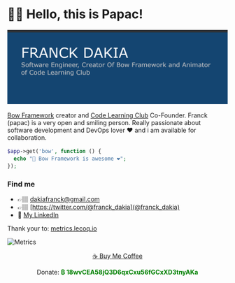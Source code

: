 # 👋🏽 Hello, this is Papac!

![Bio](https://raw.githubusercontent.com/papac/papac/master/bio.png)

[Bow Framework](https://bowphp.com) creator and [Code Learning Club](https://codelearningclub.com) Co-Founder. Franck (papac) is a very open and smiling person. Really passionate about software development and DevOps lover ❤️ and i am available for collaboration.

```php
$app->get('bow', function () {
  echo "📇 Bow Framework is awesome ❤️";
});
```

### Find me

- 👉🏽 <a href="mailto:dakiafranck@gmail.com">dakiafranck@gmail.com</a>
- 👉🏽 [https://twitter.com/@franck_dakia](@franck_dakia)
- 💼 [My LinkedIn](https://www.linkedin.com/in/franck-dakia)

Thank your to: [metrics.lecoq.io](https://metrics.lecoq.io)

![Metrics](https://metrics.lecoq.io/papac?template=classic&activity=1&isocalendar=1&languages=1&pagespeed=1&pagespeed.detailed=false&pagespeed.screenshot=false&isocalendar.duration=half-year&activity.limit=5&activity.days=14&activity.filter=all&config.timezone=Africa%2FAbidjan&config.animated=true)

<p align="center"><a href="https://www.buymeacoffee.com/iOLqZ3h" font-color="#144579">☕️ Buy Me Coffee</a></p>
<p align="center">Donate: <strong style="color: green">₿ 18wvCEA58jQ3D6qxCxu56fGCxXD3tnyAKa</strong></p>
